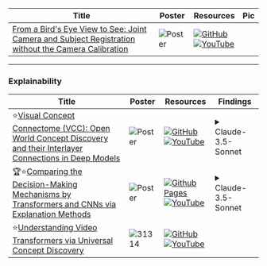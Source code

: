 |Title|Poster|Resources|Pic|
|------|------|------|------|
| [From a Bird's Eye View to See: Joint Camera and Subject Registration without the Camera Calibration](https://openaccess.thecvf.com/content/CVPR2024/html/Qian_From_a_Birds_Eye_View_to_See_Joint_Camera_and_CVPR_2024_paper.html) | ![Poster](https://github.com/HeChengHui/CVPR2024/blob/main/Papers/Topics/Others/assets/29340.png) | [![GitHub](https://img.shields.io/github/stars/zekunqian/bevsee?style=social)](https://github.com/zekunqian/bevsee) <br> [![YouTube](https://img.shields.io/badge/YouTube-%23FF0000.svg?style=for-the-badge&logo=YouTube&logoColor=white)](https://www.youtube.com/watch?v=AQivxJiuwKc)

---

### Explainability 
|Title|Poster|Resources|Findings|
|------|------|------|------|
| ⭐[Visual Concept Connectome (VCC): Open World Concept Discovery and their Interlayer Connections in Deep Models ](https://openaccess.thecvf.com/content/CVPR2024/html/Kowal_Visual_Concept_Connectome_VCC_Open_World_Concept_Discovery_and_their_CVPR_2024_paper.html)| ![Poster](https://github.com/HeChengHui/CVPR2024/blob/main/Papers/Topics/Others/assets/29374.png) | [![GitHub](https://img.shields.io/github/stars/YorkUCVIL/VCC?style=social)](https://github.com/YorkUCVIL/VCC)<br> [![YouTube](https://img.shields.io/badge/YouTube-%23FF0000.svg?style=for-the-badge&logo=YouTube&logoColor=white)](https://www.youtube.com/watch?v=_PW4MQXRsKM)| <details><summary>Claude-3.5-Sonnet</summary>![image](https://github.com/HeChengHui/CVPR2024/assets/84503515/ff108cd9-5f6c-4093-865b-5c760a500f7f)<br>![image](https://github.com/HeChengHui/CVPR2024/assets/84503515/0c986076-f86b-4c9b-905b-4e54018dd270)</details>
|  🏆⭐[Comparing the Decision-Making Mechanisms by Transformers and CNNs via Explanation Methods ](https://openaccess.thecvf.com/content/CVPR2024/html/Jiang_Comparing_the_Decision-Making_Mechanisms_by_Transformers_and_CNNs_via_Explanation_CVPR_2024_paper.html)| ![Poster](https://github.com/HeChengHui/CVPR2024/blob/main/Papers/Topics/Others/assets/30580.png) | [![Github Pages](https://img.shields.io/badge/github%20pages-121013?style=for-the-badge&logo=github&logoColor=white)](https://mingqij.github.io/projects/cdmmtc/) <br> [![YouTube](https://img.shields.io/badge/YouTube-%23FF0000.svg?style=for-the-badge&logo=YouTube&logoColor=white)](https://www.youtube.com/watch?v=VpqZwFUJMhw)| <details><summary>Claude-3.5-Sonnet</summary>![image](https://github.com/HeChengHui/CVPR2024/assets/84503515/11b9d66c-fd74-436f-b3d8-3ddf025e7a68)</details>
|  ⭐[Understanding Video Transformers via Universal Concept Discovery ](https://openaccess.thecvf.com/content/CVPR2024/html/Kowal_Understanding_Video_Transformers_via_Universal_Concept_Discovery_CVPR_2024_paper.html)| ![31314](https://github.com/HeChengHui/CVPR2024/assets/84503515/b73450af-e9e1-4017-8cbd-a658ce3e335c) | [![GitHub](https://img.shields.io/github/stars/YorkUCVIL/VTCD?style=social)](https://github.com/YorkUCVIL/VTCD)<br> [![YouTube](https://img.shields.io/badge/YouTube-%23FF0000.svg?style=for-the-badge&logo=YouTube&logoColor=white)](https://www.youtube.com/watch?v=K2RHemQtjzY)
